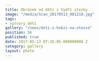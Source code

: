 ```yaml
---
title: Obrázek od dětí z Vydří stezky
image: "/media/Scan_20170513_081218.jpg"
tags:
- výtvory dětí
gallery: "/news/deti-z-hobzi-na-stezce"
position: 56
published: true
date: 2017-05-13 07:26:05.000000000 Z
category: gallery
layout: photo
---
```

